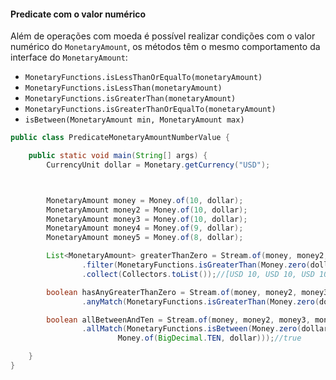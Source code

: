 #### Predicate com o valor numérico


Além de operações com moeda é possível realizar condições com o valor numérico do `MonetaryAmount`, os métodos têm o mesmo comportamento da interface do `MonetaryAmount`:


* `MonetaryFunctions.isLessThanOrEqualTo(monetaryAmount)`
* `MonetaryFunctions.isLessThan(monetaryAmount)`
* `MonetaryFunctions.isGreaterThan(monetaryAmount)`
* `MonetaryFunctions.isGreaterThanOrEqualTo(monetaryAmount)`
* `isBetween(MonetaryAmount min, MonetaryAmount max)`


```java
public class PredicateMonetaryAmountNumberValue {

    public static void main(String[] args) {
        CurrencyUnit dollar = Monetary.getCurrency("USD");



        MonetaryAmount money = Money.of(10, dollar);
        MonetaryAmount money2 = Money.of(10, dollar);
        MonetaryAmount money3 = Money.of(10, dollar);
        MonetaryAmount money4 = Money.of(9, dollar);
        MonetaryAmount money5 = Money.of(8, dollar);

        List<MonetaryAmount> greaterThanZero = Stream.of(money, money2, money3, money4, money5)
                .filter(MonetaryFunctions.isGreaterThan(Money.zero(dollar)))
                .collect(Collectors.toList());//[USD 10, USD 10, USD 10, USD 9, USD 8]

        boolean hasAnyGreaterThanZero = Stream.of(money, money2, money3, money4, money5)
                .anyMatch(MonetaryFunctions.isGreaterThan(Money.zero(dollar)));//true

        boolean allBetweenAndTen = Stream.of(money, money2, money3, money4, money5)
                .allMatch(MonetaryFunctions.isBetween(Money.zero(dollar),
                        Money.of(BigDecimal.TEN, dollar)));//true

    }
}
```